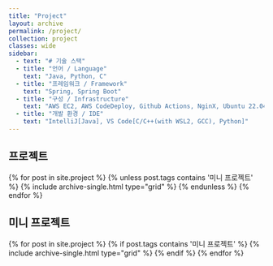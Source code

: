 ```yaml
---
title: "Project"
layout: archive
permalink: /project/
collection: project
classes: wide
sidebar:
  - text: "# 기술 스택"
  - title: "언어 / Language"
    text: "Java, Python, C"
  - title: "프레임워크 / Framework"
    text: "Spring, Spring Boot"
  - title: "구성 / Infrastructure"
    text: "AWS EC2, AWS CodeDeploy, Github Actions, NginX, Ubuntu 22.04(LTS)"
  - title: "개발 환경 / IDE"
    text: "IntelliJ[Java], VS Code[C/C++(with WSL2, GCC), Python]"
---
```


<div style="clear: both;">
  <h2 id="projects" class="archive__subtitle">프로젝트</h2>
  {% for post in site.project %}
    {% unless post.tags contains '미니 프로젝트' %}
      {% include archive-single.html type="grid" %}
    {% endunless %}
  {% endfor %}
</div>

<div style="clear: both;">
  <h2 id="mini-projects" class="archive__subtitle">미니 프로젝트</h2>
  {% for post in site.project %}
    {% if post.tags contains '미니 프로젝트' %}
      {% include archive-single.html type="grid" %}
    {% endif %}
  {% endfor %}
</div>